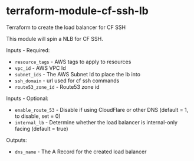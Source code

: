 # terraform-module-cf-ssh-lb
Terraform to create the load balancer for CF SSH

This module will spin a NLB for CF SSH.

Inputs - Required:

 - `resource_tags` - AWS tags to apply to resources
 - `vpc_id` - AWS VPC Id
 - `subnet_ids` - The AWS Subnet Id to place the lb into     
 - `ssh_domain` - url used for cf ssh commands     
 - `route53_zone_id` - Route53 zone id

Inputs - Optional: 

 - `enable_route_53` - Disable if using CloudFlare or other DNS (default = 1, to disable, set = 0)
 - `internal_lb` - Determine whether the load balancer is internal-only facing (default = true)
 
Outputs:

 - `dns_name` - The A Record for the created load balancer